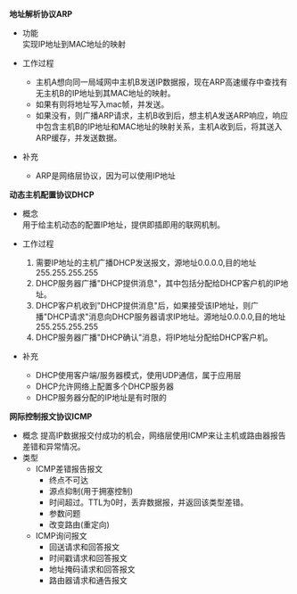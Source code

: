 **地址解析协议ARP**  
- 功能  
实现IP地址到MAC地址的映射
- 工作过程  
    - 主机A想向同一局域网中主机B发送IP数据报，现在ARP高速缓存中查找有无主机B的IP地址到其MAC地址的映射。
    - 如果有则将地址写入mac帧，并发送。
    - 如果没有，则广播ARP请求，主机B收到后，想主机A发送ARP响应，响应中包含主机B的IP地址和MAC地址的映射关系，主机A收到后，将其送入ARP缓存，并发送数据。  

- 补充
  - ARP是网络层协议，因为可以使用IP地址

**动态主机配置协议DHCP**  
- 概念  
用于给主机动态的配置IP地址，提供即插即用的联网机制。
- 工作过程  
  1. 需要IP地址的主机广播DHCP发送报文，源地址0.0.0.0,目的地址255.255.255.255
  2. DHCP服务器广播"DHCP提供消息"，其中包括分配给DHCP客户机的IP地址。
  3. DHCP客户机收到"DHCP提供消息"后，如果接受该IP地址，则广播"DHCP请求"消息向DHCP服务器请求IP地址。源地址0.0.0.0,目的地址255.255.255.255
  4. DHCP服务器广播"DHCP确认"消息，将IP地址分配给DHCP客户机。

- 补充  
    - DHCP使用客户端/服务器模式，使用UDP通信，属于应用层
    - DHCP允许网络上配置多个DHCP服务器
    - DHCP服务器分配的IP地址是有时限的

**网际控制报文协议ICMP**  
- 概念
提高IP数据报交付成功的机会，网络层使用ICMP来让主机或路由器报告差错和异常情况。
- 类型
    - ICMP差错报告报文
        - 终点不可达
        - 源点抑制(用于拥塞控制)
        - 时间超过。TTL为0时，丢弃数据报，并返回该类型差错。
        - 参数问题
        - 改变路由(重定向)
    - ICMP询问报文
        - 回送请求和回答报文
        - 时间戳请求和回答报文
        - 地址掩码请求和回答报文
        - 路由器请求和通告报文



